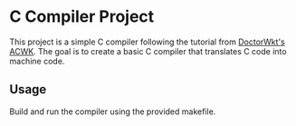 # C Compiler Project

This project is a simple C compiler following the tutorial from [DoctorWkt's ACWK](https://github.com/DoctorWkt/acwj/tree/master). The goal is to create a basic C compiler that translates C code into machine code.

## Usage

Build and run the compiler using the provided makefile.

